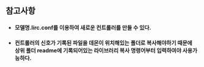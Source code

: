## 참고사항 
- #### 모델명.lirc.conf를 이용하여 새로운 컨트롤러를 만들 수 있다.
- #### 컨트롤러의 신호가 기록된 파일을 데몬이 위치해있는 폴더로 복사해야하기 때문에 상위 폴더 readme에 기록되어있는 라이브러리 복사 명령어부터 입력하여야 사용가능하다.
